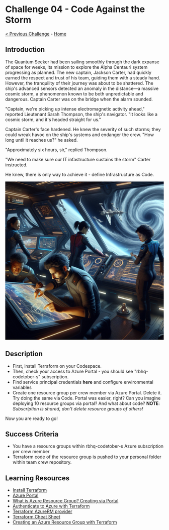 # Challenge 04 - Code Against the Storm

[< Previous Challenge](Challenge-03.md) - [Home](../README.md)

## Introduction

The Quantum Seeker had been sailing smoothly through the dark expanse of space for weeks, its mission to explore the Alpha Centauri system progressing as planned. The new captain, Jackson Carter, had quickly earned the respect and trust of his team, guiding them with a steady hand. However, the tranquility of their journey was about to be shattered. The ship's advanced sensors detected an anomaly in the distance—a massive cosmic storm, a phenomenon known to be both unpredictable and dangerous. Captain Carter was on the bridge when the alarm sounded.

"Captain, we're picking up intense electromagnetic activity ahead," reported Lieutenant Sarah Thompson, the ship's navigator. "It looks like a cosmic storm, and it's headed straight for us."

Captain Carter's face hardened. He knew the severity of such storms; they could wreak havoc on the ship's systems and endanger the crew. "How long until it reaches us?" he asked.

"Approximately six hours, sir," replied Thompson.

"We need to make sure our IT infastructure sustains the storm" Carter instructed.

He knew, there is only way to achieve it - define Infrastructure as Code.

<img src="images/spaceship-iac.png" width="512"/>

## Description

- First, install Terraform on your Codespace.
- Then, check your access to Azure Portal - you should see "rbhq-codetober-s" subscription.
- Find service principal credentials **here** and configure environmental variables
- Create one resource group per crew member via Azure Portal. Delete it. Try doing the same via Code. Portal was easier, right? Can you imagine deploying 10 resource groups via portal? And what about code?
  **NOTE**: _Subscription is shared, don't delete resource groups of others!_

Now you are ready to go!

## Success Criteria

- You have a resource groups within rbhq-codetober-s Azure subscription per crew member
- Terraform code of the resource group is pushed to your personal folder within team crew repository.

## Learning Resources

- [Install Terraform](https://developer.hashicorp.com/terraform/tutorials/aws-get-started/install-cli)
- [Azure Portal](https://portal.azure.com)
- [What is Azure Resource Group? Creating via Portal](https://learn.microsoft.com/en-us/azure/azure-resource-manager/management/manage-resource-groups-portal#what-is-a-resource-group)
- [Authenticate to Azure with Terraform](https://learn.microsoft.com/en-us/azure/developer/terraform/authenticate-to-azure-with-service-principle?tabs=bash#specify-service-principal-credentials-in-environment-variables)
- [Terraform AzureRM provider](https://registry.terraform.io/providers/hashicorp/azurerm/latest/docs)
- [Terraform Cheat Sheet](https://spacelift.io/blog/terraform-commands-cheat-sheet)
- [Creating an Azure Resource Group with Terraform](https://learn.microsoft.com/en-us/azure/developer/terraform/create-resource-group?tabs=azure-cli)
